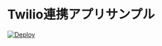 # Twilio連携アプリサンプル

[![Deploy](https://www.herokucdn.com/deploy/button.svg)](https://heroku.com/deploy)

